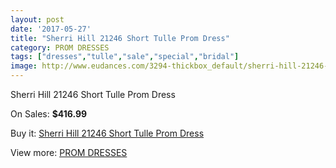 ```yaml
---
layout: post
date: '2017-05-27'
title: "Sherri Hill 21246 Short Tulle Prom Dress"
category: PROM DRESSES
tags: ["dresses","tulle","sale","special","bridal"]
image: http://www.eudances.com/3294-thickbox_default/sherri-hill-21246-short-tulle-prom-dress.jpg
---
```

Sherri Hill 21246 Short Tulle Prom Dress

On Sales: **$416.99**
<a href="https://www.eudances.com/en/prom-dresses/1126-sherri-hill-21246-short-tulle-prom-dress.html"><amp-img layout="responsive" width="600" height="600" src="//www.eudances.com/3294-thickbox_default/sherri-hill-21246-short-tulle-prom-dress.jpg" alt="Sherri Hill 21246 Short Tulle Prom Dress 0" /></a>
<a href="https://www.eudances.com/en/prom-dresses/1126-sherri-hill-21246-short-tulle-prom-dress.html"><amp-img layout="responsive" width="600" height="600" src="//www.eudances.com/3298-thickbox_default/sherri-hill-21246-short-tulle-prom-dress.jpg" alt="Sherri Hill 21246 Short Tulle Prom Dress 1" /></a>
<a href="https://www.eudances.com/en/prom-dresses/1126-sherri-hill-21246-short-tulle-prom-dress.html"><amp-img layout="responsive" width="600" height="600" src="//www.eudances.com/3297-thickbox_default/sherri-hill-21246-short-tulle-prom-dress.jpg" alt="Sherri Hill 21246 Short Tulle Prom Dress 2" /></a>
<a href="https://www.eudances.com/en/prom-dresses/1126-sherri-hill-21246-short-tulle-prom-dress.html"><amp-img layout="responsive" width="600" height="600" src="//www.eudances.com/3296-thickbox_default/sherri-hill-21246-short-tulle-prom-dress.jpg" alt="Sherri Hill 21246 Short Tulle Prom Dress 3" /></a>
<a href="https://www.eudances.com/en/prom-dresses/1126-sherri-hill-21246-short-tulle-prom-dress.html"><amp-img layout="responsive" width="600" height="600" src="//www.eudances.com/3295-thickbox_default/sherri-hill-21246-short-tulle-prom-dress.jpg" alt="Sherri Hill 21246 Short Tulle Prom Dress 4" /></a>

Buy it: [Sherri Hill 21246 Short Tulle Prom Dress](https://www.eudances.com/en/prom-dresses/1126-sherri-hill-21246-short-tulle-prom-dress.html "Sherri Hill 21246 Short Tulle Prom Dress")

View more: [PROM DRESSES](https://www.eudances.com/en/13-prom-dresses "PROM DRESSES")